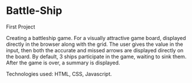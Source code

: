 # Battle-Ship
First Project

Creating a battleship game. For a visually attractive game board, displayed directly in the browser along with the grid. The user gives the value in the input, then both the accurate and missed arrows are displayed directly on the board. By default, 3 ships participate in the game, waiting to sink them. After the game is over, a summary is displayed. 

Technologies used: HTML, CSS, Javascript.
